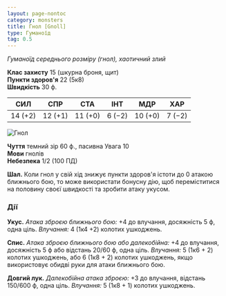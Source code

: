 ```yaml
---
layout: page-nontoc
category: monsters
title: Гнол [Gnoll]
type: Гуманоїд
tag: 0.5
---
```


_Гуманоїд середнього розміру (гнол), хаотичний злий_

**Клас захисту** 15 (шкурна броня, щит)    
**Пункти здоров'я** 22 (5к8)    
**Швидкість** 30 ф.

| СИЛ     | СПР     | СТА     | ІНТ    | МДР     | ХАР    |
| ------- | ------- | ------- | ------ | ------- | ------ |
| 14 (+2) | 12 (+1) | 11 (+0) | 6 (−2) | 10 (+0) | 7 (−2) |

![Гнол](https://www.dndbeyond.com/avatars/thumbnails/30784/505/1000/1000/638062044385041691.png)

**Чуття** темний зір 60 ф., пасивна Увага 10    
**Мови** гнолів    
**Небезпека** 1/2 (100 ПД)

**Шал.** Коли гнол у свій хід знижує пункти здоров'я істоти до 0 атакою ближнього бою, то може використати бонусну дію, щоб переміститися на половину своєї швидкості та зробити атаку укусом.

### Дії
**Укус.** _Атака зброєю ближнього бою:_ +4 до влучання, досяжність 5 ф, одна ціль. _Влучання:_ 4 (1к4 +2) колотих ушкоджень.    

**Спис.** _Атака зброєю ближнього бою або далекобійна:_ +4 до влучання, досяжність 5 ф або відстань 20/60 ф, одна ціль. _Влучання:_ 5 (1к6 + 2) колотих ушкоджень, або 6 (1к8 + 2) колотих ушкоджень, якщо використовує обидві руки для атаки ближнього бою.    

**Довгий лук.** _Далекобійна атака зброєю:_ +3 до влучання, відстань 150/600 ф, одна ціль. _Влучання:_ 5 (1к8 + 1) колотих ушкоджень.
